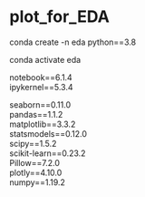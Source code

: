 # plot_for_EDA

conda create -n eda python==3.8  

conda activate eda  


notebook==6.1.4  
ipykernel==5.3.4  

seaborn==0.11.0  
pandas==1.1.2  
matplotlib==3.3.2  
statsmodels==0.12.0  
scipy==1.5.2  
scikit-learn==0.23.2  
Pillow==7.2.0  
plotly==4.10.0  
numpy==1.19.2  


